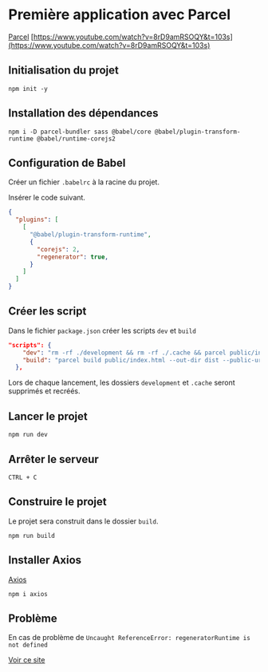 # Première application avec Parcel
[Parcel](https://fr.parceljs.org/)
[https://www.youtube.com/watch?v=8rD9amRSOQY&t=103s](https://www.youtube.com/watch?v=8rD9amRSOQY&t=103s)
## Initialisation du projet
```
npm init -y
```
## Installation des dépendances
```
npm i -D parcel-bundler sass @babel/core @babel/plugin-transform-runtime @babel/runtime-corejs2
```
## Configuration de Babel
Créer un fichier `.babelrc` à la racine du projet.

Insérer le code suivant.
```json
{
  "plugins": [
    [
      "@babel/plugin-transform-runtime",
      {
        "corejs": 2,
        "regenerator": true,
      }
    ]
  ]
}
```
## Créer les script
Dans le fichier `package.json` créer les scripts `dev` et `build`
```json
"scripts": {
    "dev": "rm -rf ./development && rm -rf ./.cache && parcel public/index.html --out-dir development -p 3000",
    "build": "parcel build public/index.html --out-dir dist --public-url ./"
  },
```
Lors de chaque lancement, les dossiers `development` et `.cache` seront supprimés et recréés.
## Lancer le projet
```
npm run dev
```
## Arrêter le serveur
```
CTRL + C
```
## Construire le projet
Le projet sera construit dans le dossier `build`.
```
npm run build
```
## Installer Axios
[Axios](https://axios-http.com/)
```
npm i axios
```
## Problème
En cas de problème de `Uncaught ReferenceError: regeneratorRuntime is not defined`

[Voir ce site](https://flaviocopes.com/parcel-regeneratorruntime-not-defined/)
